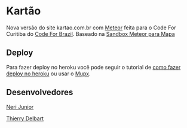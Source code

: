 # Kartão            

Nova versão do site kartao.com.br com [Meteor](http://meteor.com) feita para o Code For Curitiba do [Code For Brazil](http://www.openbrazil.org/).
Baseado na [Sandbox Meteor para Mapa](https://github.com/nerijunior/meteorGeoSandBox)
## Deploy
Para fazer deploy no heroku você pode seguir o tutorial de [como fazer deploy no heroku](http://blog.nerijunior.com/2015/09/22/meteor-heroku-como-fazer-o-deploy-instalacao/) ou usar o [Mupx](https://github.com/arunoda/meteor-up/tree/mupx).


## Desenvolvedores

[Neri Junior](http://github.com/nerijunior/)

[Thierry Delbart](http://github.com/thithi32/)
